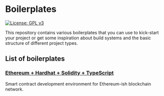 # Boilerplates

[![License: GPL v3](https://img.shields.io/badge/License-GPL%20v3-blue.svg)](http://www.gnu.org/licenses/gpl-3.0)

This repository contains various boilerplates that you can use to kick-start your project 
or get some inspiration about build systems and the basic structure of different project types.

## List of boilerplates

### [Ethereum + Hardhat + Solidity + TypeScript](./eth_hardhat_ts)

Smart contract development environment for Ethereum-ish blockchain network. 
